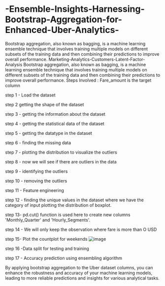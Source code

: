 # -Ensemble-Insights-Harnessing-Bootstrap-Aggregation-for-Enhanced-Uber-Analytics-
Bootstrap aggregation, also known as bagging, is a machine learning ensemble technique that involves training multiple models on different subsets of the training data and then combining their predictions to improve overall performance. 
Marketing-Analytics-Customers-Latent-Factor-Analysis
Bootstrap aggregation, also known as bagging, is a machine learning ensemble technique that involves training multiple models on different subsets of the training data and then combining their predictions to improve overall performance.
Steps Involved :
Fare_amount is the target column

step 1 - Load the dataset

step 2 getting the shape of the dataset

step 3 - getting the information about the dataset

step 4 - getting the statistical data of the dataset

step 5 - getting the datatype in the dataset

step 6 - finding the missing data

step 7 - plotting the distribution to visualize the outliers

step 8 - now we will see if there are outliers in the data

step 9 - identifying the outliers

step 10 - removing the outliers

step 11 - Feature engineering

step 12 - finding the unique values in the dataset where we have the category of input plotting the distribution of boxplot.

step 13- pd.cut() function is used here to create new columns 'Monthly_Quarter' and 'Hourly_Segments'.

step 14 - We will only keep the observation where fare is more than O USD

step 15- Plot the countplot for weekends
![image](https://github.com/Iqmohan/Ensemble-Insights-Harnessing-Bootstrap-Aggregation-for-Enhanced-Uber-Analytics/assets/159016465/83bb43d2-01fa-469b-a103-f1a0af528a61)

step 16 -Data split for testing and training

step 17 - Accuracy prediction using ensembling algorithm

By applying bootstrap aggregation to the Uber dataset columns, you can enhance the robustness and accuracy of your machine learning models, leading to more reliable predictions and insights for various analytical tasks.
